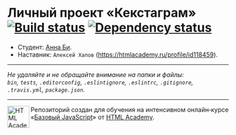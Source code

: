 # Личный проект «Кекстаграм» [![Build status][travis-image]][travis-url] [![Dependency status][dependency-image]][dependency-url]

* Студент: [Анна Би](https://up.htmlacademy.ru/javascript/7/user/133081).
* Наставник: `Алексей Хапов` (https://htmlacademy.ru/profile/id118459).

---

_Не удаляйте и не обращайте внимание на папки и файлы:_<br>
_`bin`, `tests`, `.editorconfig`, `.eslintignore`, `.eslintrc`, `.gitignore`, `.travis.yml`, `package.json`._

---

<a href="https://htmlacademy.ru/intensive/javascript"><img align="left" width="50" height="50" title="HTML Academy" src="https://up.htmlacademy.ru/static/img/intensive/javascript/logo-for-github.svg"></a>

Репозиторий создан для обучения на интенсивном онлайн‑курсе «[Базовый JavaScript](https://htmlacademy.ru/intensive/javascript)» от [HTML Academy](https://htmlacademy.ru).

[travis-image]: https://travis-ci.org/htmlacademy-javascript/133081-kekstagram.svg?branch=master
[travis-url]: https://travis-ci.org/htmlacademy-javascript/133081-kekstagram
[dependency-image]: https://david-dm.org/htmlacademy-javascript/133081-kekstagram.svg?style=flat-square
[dependency-url]: https://david-dm.org/htmlacademy-javascript/133081-kekstagram
